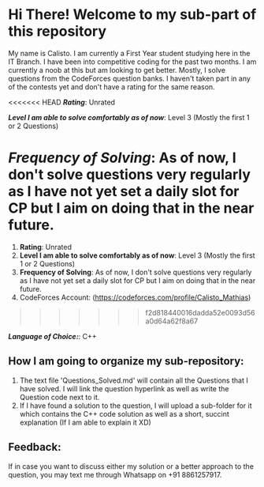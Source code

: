# Hi There! Welcome to my sub-part of this repository

My name is Calisto. I am currently a First Year student studying here in the IT Branch. I have been into competitive coding for the past two months. I am currently a noob at this but am looking to get better. Mostly, I solve questions from the CodeForces question banks. I haven't taken part in any of the contests yet and don't have a rating for the same reason.

<<<<<<< HEAD
***Rating***: Unrated

***Level I am able to solve comfortably as of now***: Level 3 (Mostly the first 1 or 2 Questions)

***Frequency of Solving***: As of now, I don't solve questions very regularly as I have not yet set a daily slot for CP but I aim on doing that in the near future.
=======
1. **Rating**: Unrated
2. **Level I am able to solve comfortably as of now**: Level 3 (Mostly the first 1 or 2 Questions)
3. **Frequency of Solving**: As of now, I don't solve questions very regularly as I have not yet set a daily slot for CP but I aim on doing that in the near future.
4. CodeForces Account: (https://codeforces.com/profile/Calisto_Mathias)
>>>>>>> f2d818440016dadda52e0093d56a0d64a62f8a67

***Language of Choice:***: C++

## How I am going to organize my sub-repository:

1. The text file 'Questions_Solved.md' will contain all the Questions that I have solved. I will link the question hyperlink as well as write the Question code next to it. 
2. If I have found a solution to the question, I will upload a sub-folder for it which contains the C++ code solution as well as a short, succint explanation (If I am able to explain it XD)

## Feedback:

If in case you want to discuss either my solution or a better approach to the question, you may text me through Whatsapp on +91 8861257917.
